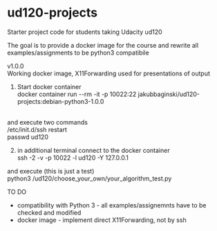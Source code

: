ud120-projects
==============

Starter project code for students taking Udacity ud120

The goal is to provide a docker image for the course and rewrite all examples/assignments to be python3 compatibile

v1.0.0<br>
Working docker image, X11Forwarding used for presentations of output<br>

1. Start docker container<br>
docker container run --rm -it -p 10022:22 jakubbaginski/ud120-projects:debian-python3-1.0.0 
<br>
and execute two commands<br>
/etc/init.d/ssh restart<br>
passwd ud120<br>

2. in additional terminal connect to the docker container<br>
ssh -2 -v -p 10022 -l ud120 -Y 127.0.0.1<br>

and execute (this is just a test)<br>
python3 /ud120/choose_your_own/your_algorithm_test.py<br>

TO DO<br>
- compatibility with Python 3 - all examples/assignemnts have to be checked and modified<br>
- docker image - implement direct X11Forwarding, not by ssh 
